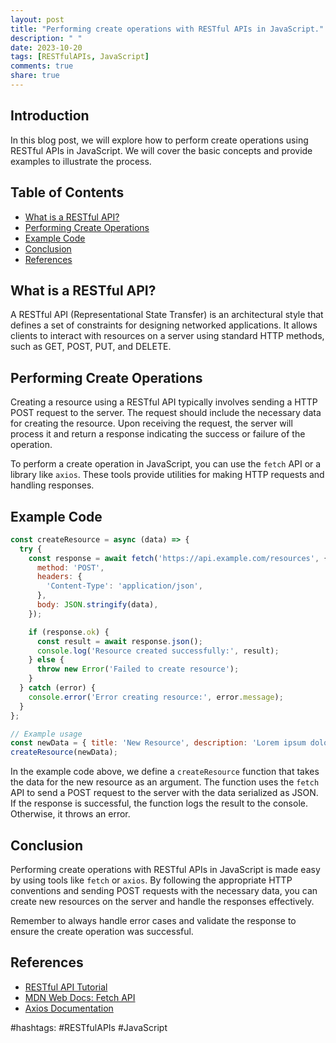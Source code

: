 ```yaml
---
layout: post
title: "Performing create operations with RESTful APIs in JavaScript."
description: " "
date: 2023-10-20
tags: [RESTfulAPIs, JavaScript]
comments: true
share: true
---
```


## Introduction
In this blog post, we will explore how to perform create operations using RESTful APIs in JavaScript. We will cover the basic concepts and provide examples to illustrate the process. 

## Table of Contents
- [What is a RESTful API?](#what-is-a-restful-api)
- [Performing Create Operations](#performing-create-operations)
- [Example Code](#example-code)
- [Conclusion](#conclusion)
- [References](#references)

## What is a RESTful API?
A RESTful API (Representational State Transfer) is an architectural style that defines a set of constraints for designing networked applications. It allows clients to interact with resources on a server using standard HTTP methods, such as GET, POST, PUT, and DELETE. 

## Performing Create Operations
Creating a resource using a RESTful API typically involves sending a HTTP POST request to the server. The request should include the necessary data for creating the resource. Upon receiving the request, the server will process it and return a response indicating the success or failure of the operation.

To perform a create operation in JavaScript, you can use the `fetch` API or a library like `axios`. These tools provide utilities for making HTTP requests and handling responses.

## Example Code
```javascript
const createResource = async (data) => {
  try {
    const response = await fetch('https://api.example.com/resources', {
      method: 'POST',
      headers: {
        'Content-Type': 'application/json',
      },
      body: JSON.stringify(data),
    });

    if (response.ok) {
      const result = await response.json();
      console.log('Resource created successfully:', result);
    } else {
      throw new Error('Failed to create resource');
    }
  } catch (error) {
    console.error('Error creating resource:', error.message);
  }
};

// Example usage
const newData = { title: 'New Resource', description: 'Lorem ipsum dolor sit amet.' };
createResource(newData);
```

In the example code above, we define a `createResource` function that takes the data for the new resource as an argument. The function uses the `fetch` API to send a POST request to the server with the data serialized as JSON. If the response is successful, the function logs the result to the console. Otherwise, it throws an error.

## Conclusion
Performing create operations with RESTful APIs in JavaScript is made easy by using tools like `fetch` or `axios`. By following the appropriate HTTP conventions and sending POST requests with the necessary data, you can create new resources on the server and handle the responses effectively.

Remember to always handle error cases and validate the response to ensure the create operation was successful.

## References
- [RESTful API Tutorial](https://www.restapitutorial.com/)
- [MDN Web Docs: Fetch API](https://developer.mozilla.org/en-US/docs/Web/API/Fetch_API)
- [Axios Documentation](https://axios-http.com/)

#hashtags: #RESTfulAPIs #JavaScript